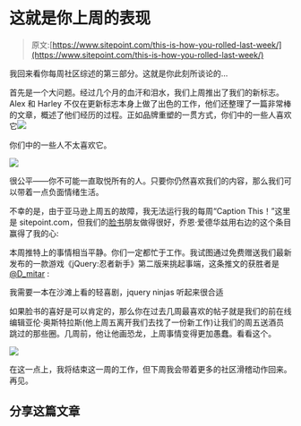 # 这就是你上周的表现

> 原文:[https://www.sitepoint.com/this-is-how-you-rolled-last-week/](https://www.sitepoint.com/this-is-how-you-rolled-last-week/)

我回来看你每周社区综述的第三部分。这就是你此刻所谈论的…

首先是一个大问题。经过几个月的血汗和泪水，我们上周推出了我们的新标志。Alex 和 Harley 不仅在更新标志本身上做了出色的工作，他们还整理了一篇非常棒的文章，概述了他们经历的过程。正如品牌重塑的一贯方式，你们中的一些人喜欢它![](../Images/fdef92093fc6032f96fa24ce9cea232d.png)

你们中的一些人不太喜欢它。

![](../Images/99b7b22af18cc1a8ae2ef659d2504d81.png)

很公平——你不可能一直取悦所有的人。只要你仍然喜欢我们的内容，那么我们可以带着一点负面情绪生活。

不幸的是，由于亚马逊上周五的故障，我无法运行我的每周“Caption This！”这里是 sitepoint.com，但我们的[脸书](http://www.facebook.com/sitepoint "SitePoint on Facebook")朋友做得很好，乔恩·爱德华兹用右边的这个条目赢得了我的心:

本周推特上的事情相当平静。你们一定都忙于工作。我试图通过免费赠送我们最新发布的一款游戏《jQuery:忍者新手》第二版来挑起事端，这条推文的获胜者是 [@D_mitar](http://twitter.com/D_mitar "D_mitar on Twitter") :

我需要一本在沙滩上看的轻喜剧，jquery ninjas 听起来很合适

如果脸书的喜好是可以肯定的，那么你在过去几周最喜欢的帖子就是我们的前在线编辑亚伦·奥斯特拉斯(他上周五离开我们去找了一份新工作)让我们的周五送酒员跳过的那些圈。几周前，他让他画恐龙，上周事情变得更加愚蠢。看看这个。

![](../Images/8f22813b51d972f40db29d3d10746b62.png)

在这一点上，我将结束这一周的工作，但下周我会带着更多的社区滑稽动作回来。再见。

## 分享这篇文章